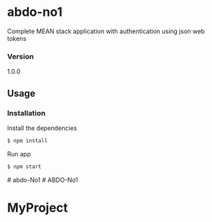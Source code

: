 # abdo-no1

Complete MEAN stack application with authentication using json web tokens

### Version
1.0.0

## Usage


### Installation

Install the dependencies

```sh
$ npm install
```
Run app

```sh
$ npm start
```

#   a b d o - N o 1  
 # ABDO-No1
# MyProject
